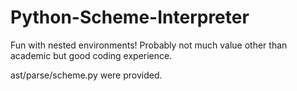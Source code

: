 # Python-Scheme-Interpreter

Fun with nested environments! Probably not much value other than academic but good coding experience.

ast/parse/scheme.py were provided.